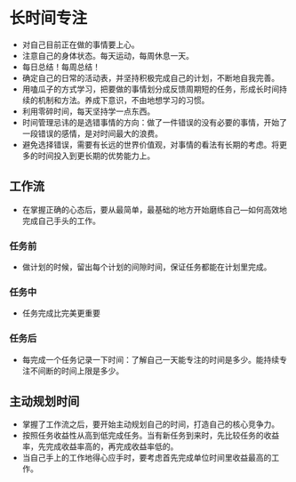 # 长时间专注

- 对自己目前正在做的事情要上心。
- 注意自己的身体状态。每天运动，每周休息一天。
- 每日总结！每周总结！
- 确定自己的日常的活动表，并坚持积极完成自己的计划，不断地自我完善。
- 用嗑瓜子的方式学习，把要做的事情划分成反馈周期短的任务，形成长时间持续的机制和方法。养成下意识，不由地想学习的习惯。
- 利用零碎时间，每天坚持学一点东西。
- 时间管理忌讳的是选错事情的方向：做了一件错误的没有必要的事情，开始了一段错误的感情，是对时间最大的浪费。
- 避免选择错误，需要有长远的世界价值观，对事情的看法有长期的考虑。将更多的时间投入到更长期的优势能力上。

## 工作流

- 在掌握正确的心态后，要从最简单，最基础的地方开始磨练自己—如何高效地完成自己手头的工作。

### 任务前

- 做计划的时候，留出每个计划的间隙时间，保证任务都能在计划里完成。

### 任务中

- 任务完成比完美更重要

### 任务后

- 每完成一个任务记录一下时间：了解自己一天能专注的时间是多少。能持续专注不间断的时间上限是多少。

## 主动规划时间

- 掌握了工作流之后，要开始主动规划自己的时间，打造自己的核心竞争力。
- 按照任务收益性从高到低完成任务。当有新任务到来时，先比较任务的收益率，先完成收益率高的，再完成收益率低的。
- 当自己手上的工作地得心应手时，要考虑首先完成单位时间里收益最高的工作。
